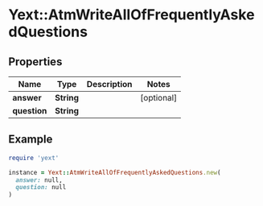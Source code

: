 # Yext::AtmWriteAllOfFrequentlyAskedQuestions

## Properties

| Name | Type | Description | Notes |
| ---- | ---- | ----------- | ----- |
| **answer** | **String** |  | [optional] |
| **question** | **String** |  |  |

## Example

```ruby
require 'yext'

instance = Yext::AtmWriteAllOfFrequentlyAskedQuestions.new(
  answer: null,
  question: null
)
```

